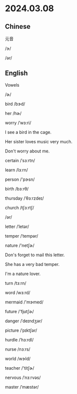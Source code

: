 # 2024.03.08
## Chinese
元音

/ɝ/

/ər/
## English
Vowels

/ɚ/

bird /bɝd/

her /hɚ/

worry /ˈwɜ:ri/

I see a bird in the cage.

Her sister loves music very much.

Don't worry about me.

certain /ˈsɜːrtn/
 
learn  /lɜːrn/

person  /'pɝsn/

birth /bɜːrθ/

thursday /ˈθɜːrzdeɪ/

church  /tʃɜːrtʃ/

/ər/

letter  /ˈletər/

temper /ˈtempər/

nature  /'netʃɚ/

Don's forget to mail this letter.

She has a very bad temper.

I'm a nature lover.

turn  /tɜːrn/

word  /wɜːrd/

mermaid /'mɝmed/

future  /'fjʊtʃɚ/

danger /ˈdeɪndʒər/

picture  /ˈpɪktʃər/

hurdle /ˈhɜːrdl/

nurse  /nɜːrs/

world  /wɝld/

teacher /'titʃɚ/

nervous  /ˈnɜːrvəs/

master  /ˈmæstər/